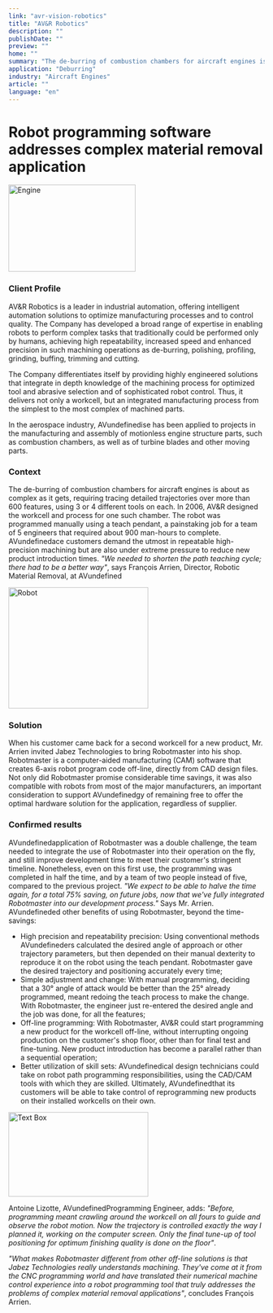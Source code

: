 ```yaml
---
link: "avr-vision-robotics"
title: "AV&R Robotics"
description: ""
publishDate: ""
preview: ""
home: ""
summary: "The de-burring of combustion chambers for aircraft engines is about as complex a machining job as it gets, requiring tracing detailed trajectories over more than 600 features, using 3 or 4 different tools on each. AV&R has developed a broad range of expertise in enabling robots to perform complex tasks such as this, achieving high repeatability, increased speed and enhanced precision. But manually programming the robot is a painstaking job. Aerospace manufacturers are under extreme pressure to reduce new product introduction times. “We needed to shorten the path teaching cycle; there had to be a better way.”"
application: "Deburring"
industry: "Aircraft Engines"
article: ""
language: "en"
---
```

# Robot programming software addresses complex material removal application

<img width="250" height="171" src="/assets/images/success/Complex%20Material%20Removal_files/image001.jpg" class="alignLeft" alt="Engine">

### Client Profile

AV&R Robotics is a leader in industrial automation, offering intelligent automation solutions to optimize manufacturing processes and to control quality. The Company has developed a broad range of expertise in enabling robots to perform complex tasks that traditionally could be performed only by humans, achieving high repeatability, increased speed and enhanced precision in such machining operations as de-burring, polishing, profiling, grinding, buffing, trimming and cutting.

The Company differentiates itself by providing highly engineered solutions that integrate in depth knowledge of the machining process for optimized tool and abrasive selection and of sophisticated robot control. Thus, it delivers not only a workcell, but an integrated manufacturing process from the simplest to the most complex of machined parts.

In the aerospace industry, AVundefinedise has been applied to projects in the manufacturing and assembly of motionless engine structure parts, such as combustion chambers, as well as of turbine blades and other moving parts.

### Context

The de-burring of combustion chambers for aircraft engines is about as complex as it gets, requiring tracing detailed trajectories over more than 600 features, using 3 or 4 different tools on each. In 2006, AV&R designed the workcell and process for one such chamber. The robot was programmed manually using a teach pendant, a painstaking job for a team of 5 engineers that required about 900 man-hours to complete. AVundefinedace customers demand the utmost in repeatable high-precision machining but are also under extreme pressure to reduce new product introduction times. *"We needed to shorten the path teaching cycle; there had to be a better way"*, says François Arrien, Director, Robotic Material Removal, at AVundefined

<img width="275" height="238" src="/assets/images/success/Complex%20Material%20Removal_files/image002.jpg" class="alignLeft" alt="Robot">

### Solution

When his customer came back for a second workcell for a new product, Mr. Arrien invited Jabez Technologies to bring Robotmaster into his shop. Robotmaster is a computer-aided manufacturing (CAM) software that creates 6-axis robot program code off-line, directly from CAD design files. Not only did Robotmaster promise considerable time savings, it was also compatible with robots from most of the major manufacturers, an important consideration to support AVundefinedgy of remaining free to offer the optimal hardware solution for the application, regardless of supplier.

### Confirmed results

AVundefinedapplication of Robotmaster was a double challenge, the team needed to integrate the use of Robotmaster into their operation on the fly, and still improve development time to meet their customer's stringent timeline. Nonetheless, even on this first use, the programming was completed in half the time, and by a team of two people instead of five, compared to the previous project. *"We expect to be able to halve the time again, for a total 75% saving, on future jobs, now that we've fully integrated Robotmaster into our development process."* Says Mr. Arrien. AVundefineded other benefits of using Robotmaster, beyond the time-savings:

* High precision and repeatability precision: Using conventional methods AVundefineders calculated the desired angle of approach or other trajectory parameters, but then depended on their manual dexterity to reproduce it on the robot using the teach pendant. Robotmaster gave the desired trajectory and positioning accurately every time;
* Simple adjustment and change: With manual programming, deciding that a 30° angle of attack would be better than the 25° already programmed, meant redoing the teach process to make the change. With Robotmaster, the engineer just re-entered the desired angle and the job was done, for all the features;
* Off-line programming: With Robotmaster, AV&R could start programming a new product for the workcell off-line, without interrupting ongoing production on the customer's shop floor, other than for final test and fine-tuning. New product introduction has become a parallel rather than a sequential operation;
* Better utilization of skill sets: AVundefinedical design technicians could take on robot path programming responsibilities, using the CAD/CAM tools with which they are skilled. Ultimately, AVundefinedthat its customers will be able to take control of reprogramming new products on their installed workcells on their own.

<img width="275" height="166" src="/assets/images/success/Complex%20Material%20Removal_files/image003.jpg" alt="Text Box" class="alignLeft">

Antoine Lizotte, AVundefinedProgramming Engineer, adds: *"Before, programming meant crawling around the workcell on all fours to guide and observe the robot motion. Now the trajectory is controlled exactly the way I planned it, working on the computer screen. Only the final tune-up of tool positioning for optimum finishing quality is done on the floor"*.

*"What makes Robotmaster different from other off-line solutions is that Jabez Technologies really understands machining. They've come at it from the CNC programming world and have translated their numerical machine control experience into a robot programming tool that truly addresses the problems of complex material removal applications"*, concludes François Arrien.